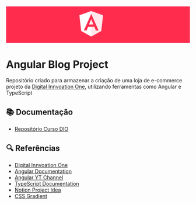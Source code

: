 <p align="center">
  <img src=".github/assets/Angular.png">
</p>

# Angular Blog Project

Repositório criado para armazenar a criação de uma loja de e-commerce projeto da [Digital Innvoation One](https://www.dio.me), 
utilizando ferramentas como Angular e TypeScript

## 📚 Documentação
- [Repositório Curso DIO](https://github.com/felipeAguiarCode/angular-psn-store-clone)

## 🔍 Referências
- [Digital Innvoation One](https://www.dio.me)
- [Angular Documentation](https://angular.dev/overview)
- [Angular YT Channel](https://www.youtube.com/@Angular/featured)
- [TypeScript Documentation](https://www.typescriptlang.org/docs/)
- [Notion Project Idea](https://apple-cheek-322.notion.site/Material-para-Aula-ab520fdd264b420387e3e6fd203f700a)
- [CSS Gradient](https://cssgradient.io/)